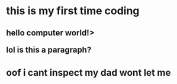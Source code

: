 <h1>this is my first time coding</h1>
<h2>hello computer world!>
<main>
<p>lol is this a paragraph?</p>
<h3>oof i cant inspect my dad wont let me</h3>
